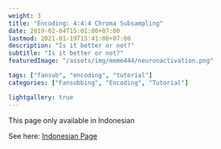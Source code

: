 ```yaml
---
weight: 3
title: "Encoding: 4:4:4 Chroma Subsampling"
date: 2019-02-04T15:01:00+07:00
lastmod: 2021-01-19T13:41:00+07:00
description: "Is it better or not?"
subtitle: "Is it better or not?"
featuredImage: "/assets/img/meme444/neuronactivation.png"

tags: ["fansub", "encoding", "tutorial"]
categories: ["Fansubbing", "Encoding", "Tutorial"]

lightgallery: true
---
```


This page only available in Indonesian

<!--more-->

See here: [Indonesian Page](/posts/meme444)
